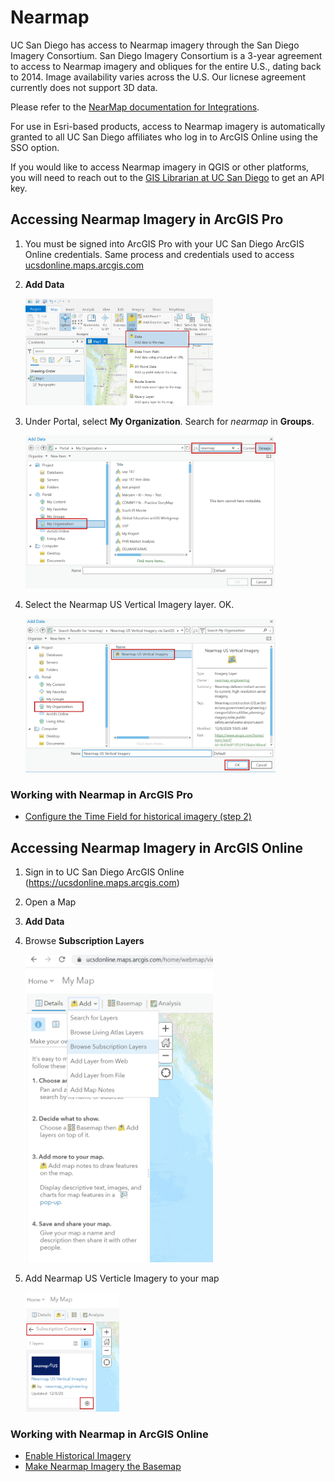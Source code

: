 # Nearmap
UC San Diego has access to Nearmap imagery through the San Diego Imagery Consortium. San Diego Imagery Consortium is a 3-year agreement to access to Nearmap imagery and obliques for the entire U.S., dating back to 2014. Image availability varies across the U.S. Our licnese agreement currently does not support 3D data.  

Please refer to the [NearMap documentation for Integrations](https://docs.nearmap.com/display/ND/INTEGRATIONS).

For use in Esri-based products, access to Nearmap imagery is automatically granted to all UC San Diego affiliates who log in to ArcGIS Online using the SSO option. 

If you would like to access Nearmap imagery in QGIS or other platforms, you will need to reach out to the [GIS Librarian at UC San Diego](https://ucsd.libguides.com/gis/gisucsd) to get an API key. 



## Accessing Nearmap Imagery in ArcGIS Pro
1. You must be signed into ArcGIS Pro with your UC San Diego ArcGIS Online credentials. Same process and credentials used to access [ucsdonline.maps.arcgis.com](https://ucsdonline.maps.arcgis.com)
1. **Add Data**

   <img src="../images/Pro_AddData.png"  width = 300>

1. Under Portal, select **My Organization**. Search for *nearmap* in **Groups**.

   <img src="../images/Pro_AddData_MyOrg_Groups_Nearmap.png"  width = 400>

1. Select the Nearmap US Vertical Imagery layer. OK.

   <img src="../images/Pro_AddData_Nearmap.png"  width = 400>

### Working with Nearmap in ArcGIS Pro
- [Configure the Time Field for historical imagery (step 2)](https://docs.nearmap.com/display/ND/Enable+Historical+Imagery+in+ArcGIS+Pro)



## Accessing Nearmap Imagery in ArcGIS Online
1. Sign in to UC San Diego ArcGIS Online (https://ucsdonline.maps.arcgis.com) 
1. Open a Map
1. **Add Data**
1. Browse **Subscription Layers**

   <img src="../images/AGO_addlayers.PNG"  width = 300>

1. Add Nearmap US Verticle Imagery to your map

    <img src="../images/AGO_AddNearMap.png"  width = 150>

### Working with Nearmap in ArcGIS Online 
- [Enable Historical Imagery](https://docs.nearmap.com/display/ND/Enable+Historical+Imagery+in+ArcGIS+Online)
- [Make Nearmap Imagery the Basemap](https://docs.nearmap.com/display/ND/Make+Nearmap+Imagery+the+Basemap)


